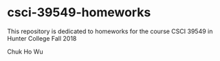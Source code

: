 # csci-39549-homeworks

This repository is dedicated to homeworks for the course CSCI 39549 in Hunter College Fall 2018

Chuk Ho Wu